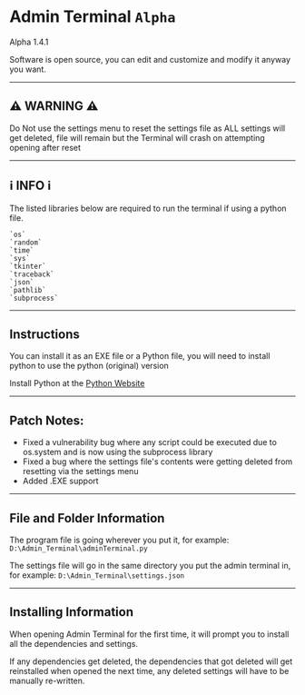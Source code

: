 # Admin Terminal `Alpha`

Alpha 1.4.1

Software is open source, you can edit and customize and modify it anyway you want.

---

## ⚠️ WARNING ⚠️

Do Not use the settings menu to reset the settings file as ALL settings will get deleted, file will remain but the Terminal will crash on attempting opening after reset

---

## ℹ️ INFO ℹ️

The listed libraries below are required to run the terminal if using a python file.

    `os`
    `random`
    `time`
    `sys`
    `tkinter`
    `traceback`
    `json`
    `pathlib`
    `subprocess`

---

## Instructions

You can install it as an EXE file or a Python file, you will need to install python to use the python (original) version

Install Python at the [Python Website](https://www.python.org)

---

## Patch Notes:
-   Fixed a vulnerability bug where any script could be executed due to os.system and is now using the subprocess library
-   Fixed a bug where the settings file's contents were getting deleted from resetting via the settings menu
-   Added .EXE support

---

## File and Folder Information

The program file is going wherever you put it, for example: `D:\Admin_Terminal\adminTerminal.py`

The settings file will go in the same directory you put the admin terminal in, for example: `D:\Admin_Terminal\settings.json`

---

## Installing Information

When opening Admin Terminal for the first time, it will prompt you to install all the dependencies and settings.

If any dependencies get deleted, the dependencies that got deleted will get reinstalled when opened the next time, any deleted settings will have to be manually re-written.
